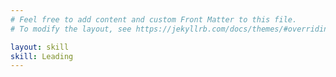 ```yaml
---
# Feel free to add content and custom Front Matter to this file.
# To modify the layout, see https://jekyllrb.com/docs/themes/#overriding-theme-defaults

layout: skill
skill: Leading
---
```

